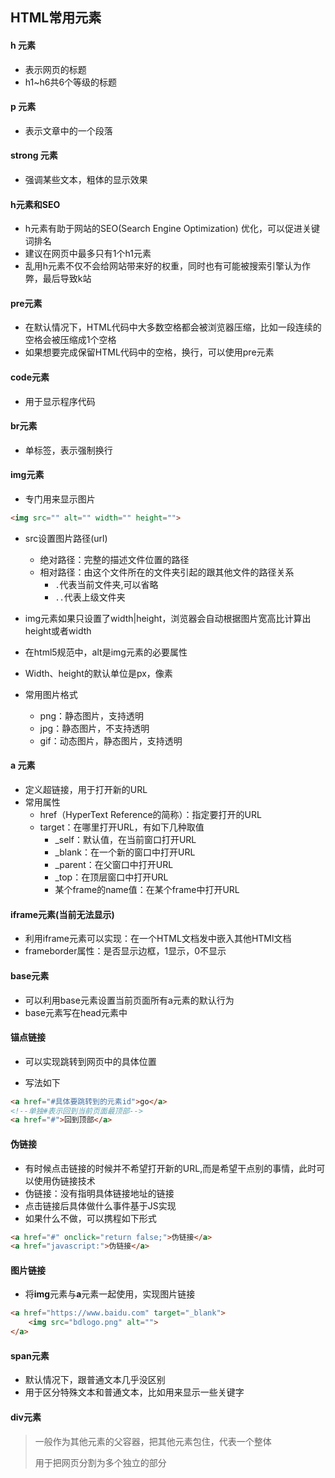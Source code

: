 ## HTML常用元素

#### h 元素

* 表示网页的标题
* h1~h6共6个等级的标题

#### p 元素

* 表示文章中的一个段落

#### strong 元素

* 强调某些文本，粗体的显示效果

#### h元素和SEO

* h元素有助于网站的SEO(Search Engine Optimization) 优化，可以促进关键词排名
* 建议在网页中最多只有1个h1元素
* 乱用h元素不仅不会给网站带来好的权重，同时也有可能被搜索引擎认为作弊，最后导致k站

#### pre元素

* 在默认情况下，HTML代码中大多数空格都会被浏览器压缩，比如一段连续的空格会被压缩成1个空格
* 如果想要完成保留HTML代码中的空格，换行，可以使用pre元素

#### code元素

* 用于显示程序代码

#### br元素

* 单标签，表示强制换行

#### img元素

* 专门用来显示图片

```html
<img src="" alt="" width="" height="">
```

* src设置图片路径(url)
  * 绝对路径：完整的描述文件位置的路径
  * 相对路径：由这个文件所在的文件夹引起的跟其他文件的路径关系
    - `.`代表当前文件夹,可以省略
    - `..`代表上级文件夹
* img元素如果只设置了width|height，浏览器会自动根据图片宽高比计算出height或者width
* 在html5规范中，alt是img元素的必要属性
* Width、height的默认单位是px，像素

* 常用图片格式
  * png：静态图片，支持透明
  * jpg：静态图片，不支持透明
  * gif：动态图片，静态图片，支持透明

#### a 元素

* 定义超链接，用于打开新的URL
* 常用属性
  * href（HyperText Reference的简称）：指定要打开的URL
  * target：在哪里打开URL，有如下几种取值
    * _self：默认值，在当前窗口打开URL
    * _blank：在一个新的窗口中打开URL
    * _parent：在父窗口中打开URL
    * _top：在顶层窗口中打开URL
    * 某个frame的name值：在某个frame中打开URL

#### iframe元素(当前无法显示)

* 利用iframe元素可以实现：在一个HTML文档发中嵌入其他HTMl文档
* frameborder属性：是否显示边框，1显示，0不显示

#### base元素

* 可以利用base元素设置当前页面所有a元素的默认行为
* base元素写在head元素中

#### 锚点链接

* 可以实现跳转到网页中的具体位置

* 写法如下

```html
<a href="#具体要跳转到的元素id">go</a>
<!--单独#表示回到当前页面最顶部-->
<a href="#">回到顶部</a>
```

#### 伪链接

* 有时候点击链接的时候并不希望打开新的URL,而是希望干点别的事情，此时可以使用伪链接技术
* 伪链接：没有指明具体链接地址的链接
* 点击链接后具体做什么事件基于JS实现
* 如果什么不做，可以携程如下形式

```html
<a href="#" onclick="return false;">伪链接</a>
<a href="javascript:">伪链接</a>
```

#### 图片链接

* 将**img**元素与**a**元素一起使用，实现图片链接

```html
<a href="https://www.baidu.com" target="_blank">
    <img src="bdlogo.png" alt="">
</a>
```

#### span元素

* 默认情况下，跟普通文本几乎没区别
* 用于区分特殊文本和普通文本，比如用来显示一些关键字

#### div元素

> 一般作为其他元素的父容器，把其他元素包住，代表一个整体
>
> 用于把网页分割为多个独立的部分

